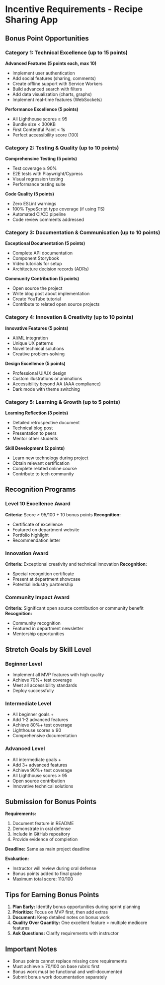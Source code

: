 # Incentive Requirements - Recipe Sharing App

## Bonus Point Opportunities

### Category 1: Technical Excellence (up to 15 points)

**Advanced Features (5 points each, max 10)**
- Implement user authentication
- Add social features (sharing, comments)
- Create offline support with Service Workers
- Build advanced search with filters
- Add data visualization (charts, graphs)
- Implement real-time features (WebSockets)

**Performance Excellence (5 points)**
- All Lighthouse scores ≥ 95
- Bundle size < 300KB
- First Contentful Paint < 1s
- Perfect accessibility score (100)

### Category 2: Testing & Quality (up to 10 points)

**Comprehensive Testing (5 points)**
- Test coverage ≥ 90%
- E2E tests with Playwright/Cypress
- Visual regression testing
- Performance testing suite

**Code Quality (5 points)**
- Zero ESLint warnings
- 100% TypeScript type coverage (if using TS)
- Automated CI/CD pipeline
- Code review comments addressed

### Category 3: Documentation & Communication (up to 10 points)

**Exceptional Documentation (5 points)**
- Complete API documentation
- Component Storybook
- Video tutorials for setup
- Architecture decision records (ADRs)

**Community Contribution (5 points)**
- Open source the project
- Write blog post about implementation
- Create YouTube tutorial
- Contribute to related open source projects

### Category 4: Innovation & Creativity (up to 10 points)

**Innovative Features (5 points)**
- AI/ML integration
- Unique UX patterns
- Novel technical solutions
- Creative problem-solving

**Design Excellence (5 points)**
- Professional UI/UX design
- Custom illustrations or animations
- Accessibility beyond AA (AAA compliance)
- Dark mode with theme switching

### Category 5: Learning & Growth (up to 5 points)

**Learning Reflection (3 points)**
- Detailed retrospective document
- Technical blog post
- Presentation to peers
- Mentor other students

**Skill Development (2 points)**
- Learn new technology during project
- Obtain relevant certification
- Complete related online course
- Contribute to tech community

## Recognition Programs

### Level 10 Excellence Award
**Criteria:** Score ≥ 95/100 + 10 bonus points
**Recognition:**
- Certificate of excellence
- Featured on department website
- Portfolio highlight
- Recommendation letter

### Innovation Award
**Criteria:** Exceptional creativity and technical innovation
**Recognition:**
- Special recognition certificate
- Present at department showcase
- Potential industry partnership

### Community Impact Award
**Criteria:** Significant open source contribution or community benefit
**Recognition:**
- Community recognition
- Featured in department newsletter
- Mentorship opportunities

## Stretch Goals by Skill Level

### Beginner Level
- Implement all MVP features with high quality
- Achieve 70%+ test coverage
- Meet all accessibility standards
- Deploy successfully

### Intermediate Level
- All beginner goals +
- Add 1-2 advanced features
- Achieve 80%+ test coverage
- Lighthouse scores ≥ 90
- Comprehensive documentation

### Advanced Level
- All intermediate goals +
- Add 3+ advanced features
- Achieve 90%+ test coverage
- All Lighthouse scores ≥ 95
- Open source contribution
- Innovative technical solutions

## Submission for Bonus Points

**Requirements:**
1. Document feature in README
2. Demonstrate in oral defense
3. Include in GitHub repository
4. Provide evidence of completion

**Deadline:** Same as main project deadline

**Evaluation:**
- Instructor will review during oral defense
- Bonus points added to final grade
- Maximum total score: 110/100

## Tips for Earning Bonus Points

1. **Plan Early:** Identify bonus opportunities during sprint planning
2. **Prioritize:** Focus on MVP first, then add extras
3. **Document:** Keep detailed notes on bonus work
4. **Quality Over Quantity:** One excellent feature > multiple mediocre features
5. **Ask Questions:** Clarify requirements with instructor

## Important Notes

- Bonus points cannot replace missing core requirements
- Must achieve ≥ 70/100 on base rubric first
- Bonus work must be functional and well-documented
- Submit bonus work documentation separately

